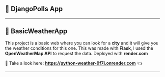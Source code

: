## :open_file_folder: DjangoPolls App
___
## :open_file_folder: BasicWeatherApp

This project is a basic web where you can look for a **city** and it will give you the weather conditions for this one. This was made with **Flask**, I used the **OpenWeatherMap API** to request the data. Deployed with **render.com**
 
:link: Take a look here:  **https://python-weather-9f7i.onrender.com** :point_left:

___
